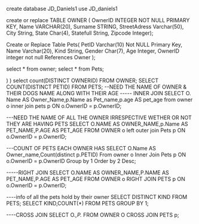 create database JD_Daniels1
use JD_daniels1

create or replace TABLE OWNER
(
  OwnerID INTEGER NOT NULL PRIMARY KEY,
  Name VARCHAR(20),
  Surname STRING,
  StreetAdress Varchar(50),
  City String,
  State Char(4),
  Statefull String,
  Zipcode Integer);
  
  Create or Replace Table Pets(
  PetID Varchar(10) Not NULL Primary Key,
  Name Varchar(20),
  Kind String,
  Gender Char(7),
  Age Integer,
  OwnerID integer not null References Owner
  );

  select * from owner;
  select * from Pets;
  
  )
)
select count(DISTINCT OWNERID) FROM OWNER;
SELECT COUNT(DISTINCT PETID) FROM PETS;
--NEED THE NAME OF OWNER & THEIR DOGS NAME ALONG WITH THEIR AGE ----- INNER JOIN
SELECT O. Name AS Owner_Name,p.Name as Pet_name,p.age AS pet_age
from owner o
inner join pets p ON o.OwnerID = p.OwnerID;

---NEED THE NAME OF ALL THE OWNER IRRESPECTIVE WETHER OR NOT THEY ARE HAVING PETS
SELECT O.NAME AS OWNER_NAME,p.Name AS PET_NAME,P.AGE AS PET_AGE
FROM OWNER o
left outer join Pets p ON o.OwnerID = p.OwnerID;

---COUNT OF PETS EACH OWNER HAS
SELECT O.Name AS Owner_name,Count(distinct p.PETID)
From owner o
Inner Join Pets p ON o.OwnerID = p.OwnerID
Group by 1
Order by 2 Desc;

-----RIGHT JOIN
SELECT O.NAME AS OWNER_NAME,P.NAME AS PET_NAME,P.AGE AS PET_AGE
FROM OWNER o
RIGHT JOIN PETS p ON o.OwnerID = p.OwnerID;

----info of all the pets hold by their owner
SELECT DISTINCT KIND FROM PETS;
SELECT KIND,COUNT(*) FROM PETS
GROUP BY 1;

----CROSS JOIN
SELECT O.*,P.*
FROM OWNER O
CROSS JOIN PETS p;
